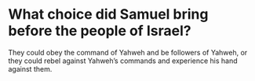 # What choice did Samuel bring before the people of Israel?

They could obey the command of Yahweh and be followers of Yahweh, or they could rebel against Yahweh’s commands and experience his hand against them.
